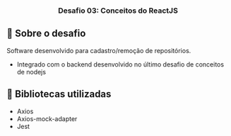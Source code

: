 <h3 align="center">
  Desafio 03: Conceitos do ReactJS
</h3>

## :rocket: Sobre o desafio

Software desenvolvido para cadastro/remoção de repositórios.
- Integrado com o backend desenvolvido no último desafio de conceitos de nodejs


## :rocket: Bibliotecas utilizadas

- Axios
- Axios-mock-adapter
- Jest